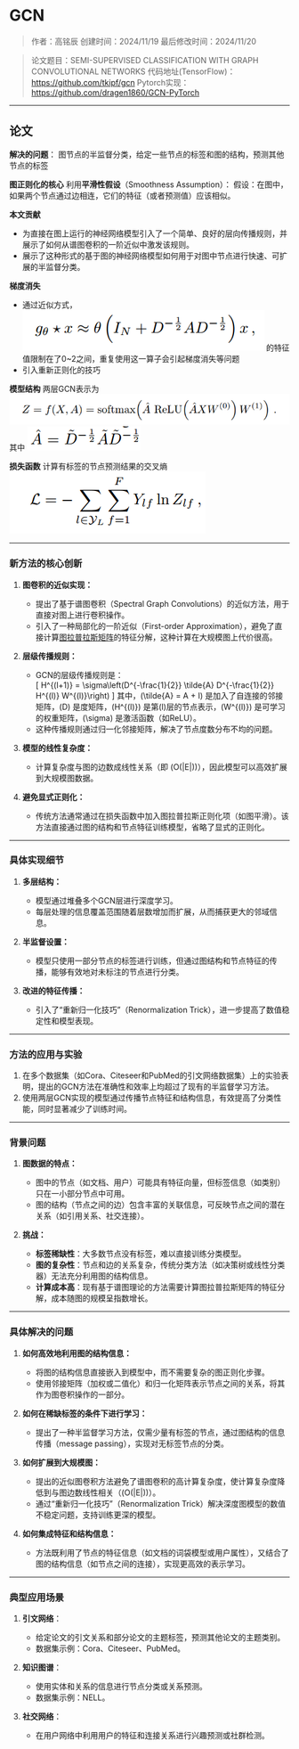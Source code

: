 # GCN

> 作者：高铭辰
> 创建时间：2024/11/19
> 最后修改时间：2024/11/20

> 论文题目：SEMI-SUPERVISED CLASSIFICATION WITH GRAPH CONVOLUTIONAL NETWORKS
> 代码地址(TensorFlow)：<https://github.com/tkipf/gcn>
> Pytorch实现：<https://github.com/dragen1860/GCN-PyTorch>

---

## 论文

**解决的问题**：
图节点的半监督分类，给定一些节点的标签和图的结构，预测其他节点的标签

**图正则化的核心**
利用**平滑性假设**（Smoothness Assumption）：
假设：在图中，如果两个节点通过边相连，它们的特征（或者预测值）应该相似。

**本文贡献**
- 为直接在图上运行的神经网络模型引入了一个简单、良好的层向传播规则，并展示了如何从谱图卷积的一阶近似中激发该规则。
- 展示了这种形式的基于图的神经网络模型如何用于对图中节点进行快速、可扩展的半监督分类。

**梯度消失**
- 通过近似方式，
  ![alt text](image-2.png)
  的特征值限制在了0~2之间，重复使用这一算子会引起梯度消失等问题
- 引入重新正则化的技巧

**模型结构**
两层GCN表示为
![alt text](image-3.png)
其中
![alt text](image-4.png)

**损失函数**
计算有标签的节点预测结果的交叉熵
![alt text](image-5.png)

---

### **新方法的核心创新**
1. **图卷积的近似实现：**
   - 提出了基于谱图卷积（Spectral Graph Convolutions）的近似方法，用于直接对图上进行卷积操作。
   - 引入了一种局部化的一阶近似（First-order Approximation），避免了直接计算[图拉普拉斯矩阵](../../GraphLaplacianMatrix/GraphLaplacianMatrix.md)的特征分解，这种计算在大规模图上代价很高。

2. **层级传播规则：**
   - GCN的层级传播规则是：  
     \[
     H^{(l+1)} = \sigma\left(D^{-\frac{1}{2}} \tilde{A} D^{-\frac{1}{2}} H^{(l)} W^{(l)}\right)
     \]
     其中，\(\tilde{A} = A + I\) 是加入了自连接的邻接矩阵，\(D\) 是度矩阵，\(H^{(l)}\) 是第\(l\)层的节点表示，\(W^{(l)}\) 是可学习的权重矩阵，\(\sigma\) 是激活函数（如ReLU）。
   - 这种传播规则通过归一化邻接矩阵，解决了节点度数分布不均的问题。

3. **模型的线性复杂度：**
   - 计算复杂度与图的边数成线性关系（即 \(O(|E|)\)），因此模型可以高效扩展到大规模图数据。

4. **避免显式正则化：**
   - 传统方法通常通过在损失函数中加入图拉普拉斯正则化项（如图平滑）。该方法直接通过图的结构和节点特征训练模型，省略了显式的正则化。

---

### **具体实现细节**
1. **多层结构：**
   - 模型通过堆叠多个GCN层进行深度学习。
   - 每层处理的信息覆盖范围随着层数增加而扩展，从而捕获更大的邻域信息。

2. **半监督设置：**
   - 模型只使用一部分节点的标签进行训练，但通过图结构和节点特征的传播，能够有效地对未标注的节点进行分类。

3. **改进的特征传播：**
   - 引入了“重新归一化技巧”（Renormalization Trick），进一步提高了数值稳定性和模型表现。

---

### **方法的应用与实验**
1. 在多个数据集（如Cora、Citeseer和PubMed的引文网络数据集）上的实验表明，提出的GCN方法在准确性和效率上均超过了现有的半监督学习方法。
2. 使用两层GCN实现的模型通过传播节点特征和结构信息，有效提高了分类性能，同时显著减少了训练时间。

---

### **背景问题**
1. **图数据的特点：**
   - 图中的节点（如文档、用户）可能具有特征向量，但标签信息（如类别）只在一小部分节点中可用。
   - 图的结构（节点之间的边）包含丰富的关联信息，可反映节点之间的潜在关系（如引用关系、社交连接）。

2. **挑战：**
   - **标签稀缺性**：大多数节点没有标签，难以直接训练分类模型。
   - **图的复杂性**：节点和边的关系复杂，传统分类方法（如决策树或线性分类器）无法充分利用图的结构信息。
   - **计算成本高**：现有基于谱图理论的方法需要计算图拉普拉斯矩阵的特征分解，成本随图的规模呈指数增长。

---

### **具体解决的问题**
1. **如何高效地利用图的结构信息：**
   - 将图的结构信息直接嵌入到模型中，而不需要复杂的图正则化步骤。
   - 使用邻接矩阵（加权或二值化）和归一化矩阵表示节点之间的关系，将其作为图卷积操作的一部分。

2. **如何在稀缺标签的条件下进行学习：**
   - 提出了一种半监督学习方法，仅需少量有标签的节点，通过图结构的信息传播（message passing），实现对无标签节点的分类。

3. **如何扩展到大规模图：**
   - 提出的近似图卷积方法避免了谱图卷积的高计算复杂度，使计算复杂度降低到与图边数线性相关（\(O(|E|)\)）。
   - 通过“重新归一化技巧”（Renormalization Trick）解决深度图模型的数值不稳定问题，支持训练更深的模型。

4. **如何集成特征和结构信息：**
   - 方法既利用了节点的特征信息（如文档的词袋模型或用户属性），又结合了图的结构信息（如节点之间的连接），实现更高效的表示学习。

---

### **典型应用场景**
1. **引文网络**：
   - 给定论文的引文关系和部分论文的主题标签，预测其他论文的主题类别。
   - 数据集示例：Cora、Citeseer、PubMed。

2. **知识图谱**：
   - 使用实体和关系的信息进行节点分类或关系预测。
   - 数据集示例：NELL。

3. **社交网络**：
   - 在用户网络中利用用户的特征和连接关系进行兴趣预测或社群检测。